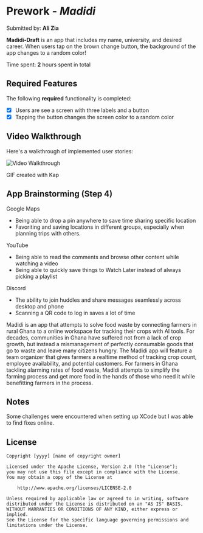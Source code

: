 # Prework - *Madidi*

Submitted by: **Ali Zia**

**Madidi-Draft** is an app that includes my name, university, and desired career.
When users tap on the brown change button, the background of the app changes to a 
random color!

Time spent: **2** hours spent in total

## Required Features

The following **required** functionality is completed:

- [X] Users are see a screen with three labels and a button
- [X] Tapping the button changes the screen color to a random color
 
## Video Walkthrough

Here's a walkthrough of implemented user stories:

<img src='https://i.imgur.com/2S2dIj6.mp4' title='Video Walkthrough' width='' alt='Video Walkthrough' />

<!-- Replace this with whatever GIF tool you used! -->
GIF created with Kap  
<!-- Recommended tools:
[Kap](https://getkap.co/) for macOS
[ScreenToGif](https://www.screentogif.com/) for Windows
[peek](https://github.com/phw/peek) for Linux. -->

## App Brainstorming (Step 4)
Google Maps

- Being able to drop a pin anywhere to save time sharing specific location
- Favoriting and saving locations in different groups, especially when planning trips with others.

YouTube

- Being able to read the comments and browse other content while watching a video
- Being able to quickly save things to Watch Later instead of always picking a playlist

Discord

- The ability to join huddles and share messages seamlessly across desktop and phone
- Scanning a QR code to log in saves a lot of time

Madidi is an app that attempts to solve food waste by connecting 
farmers in rural Ghana to a online workspace for tracking their crops
with AI tools. For decades, communities in Ghana have suffered not from a lack
of crop growth, but instead a mismanagement of perfectly consumable goods that go
to waste and leave many citizens hungry. The Madidi app will feature a team organizer that gives
farmers a realtime method of tracking crop count, employee availability, and potential
customers. For farmers in Ghana tackling alarming rates of food waste,
Madidi attempts to simplify the farming process and get more food in the hands
of those who need it while benefitting farmers in the process.

## Notes

Some challenges were encountered when setting up XCode but I was able to find fixes online. 

## License

    Copyright [yyyy] [name of copyright owner]

    Licensed under the Apache License, Version 2.0 (the "License");
    you may not use this file except in compliance with the License.
    You may obtain a copy of the License at

        http://www.apache.org/licenses/LICENSE-2.0

    Unless required by applicable law or agreed to in writing, software
    distributed under the License is distributed on an "AS IS" BASIS,
    WITHOUT WARRANTIES OR CONDITIONS OF ANY KIND, either express or implied.
    See the License for the specific language governing permissions and
    limitations under the License.
